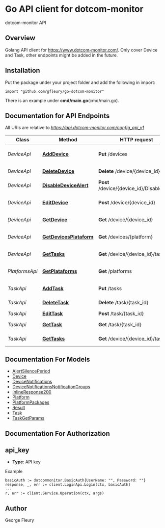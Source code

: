 # Go API client for dotcom-monitor

dotcom-monitor API

## Overview
Golang API client for https://www.dotcom-monitor.com/. Only cover Device and Task, other endpoints might be added in the future. 

## Installation
Put the package under your project folder and add the following in import:
```golang
import "github.com/gfleury/go-dotcom-monitor"
```
There is an example under **cmd/main.go**(cmd/main.go).

## Documentation for API Endpoints

All URIs are relative to *https://api.dotcom-monitor.com/config_api_v1*

Class | Method | HTTP request | Description
------------ | ------------- | ------------- | -------------
*DeviceApi* | [**AddDevice**](docs/DeviceApi.md#adddevice) | **Put** /devices | Get device list by platform.
*DeviceApi* | [**DeleteDevice**](docs/DeviceApi.md#deletedevice) | **Delete** /device/{device_id} | Get Device info.
*DeviceApi* | [**DisableDeviceAlert**](docs/DeviceApi.md#disabledevicealert) | **Post** /device/{device_id}/DisableAlert/ | Get Device info.
*DeviceApi* | [**EditDevice**](docs/DeviceApi.md#editdevice) | **Post** /device/{device_id} | Edit device list by platform.
*DeviceApi* | [**GetDevice**](docs/DeviceApi.md#getdevice) | **Get** /device/{device_id} | Get Device info.
*DeviceApi* | [**GetDevicesPlataform**](docs/DeviceApi.md#getdevicesplataform) | **Get** /devices/{platform} | Get device list by platform.
*DeviceApi* | [**GetTasks**](docs/DeviceApi.md#gettasks) | **Get** /device/{device_id}/tasks | Get Device tasks.
*PlatformsApi* | [**GetPlataforms**](docs/PlatformsApi.md#getplataforms) | **Get** /platforms | Return list of available platforms
*TaskApi* | [**AddTask**](docs/TaskApi.md#addtask) | **Put** /tasks | Create new task.
*TaskApi* | [**DeleteTask**](docs/TaskApi.md#deletetask) | **Delete** /task/{task_id} | Delete Task info.
*TaskApi* | [**EditTask**](docs/TaskApi.md#edittask) | **Post** /task/{task_id} | Edit task.
*TaskApi* | [**GetTask**](docs/TaskApi.md#gettask) | **Get** /task/{task_id} | Get Task info.
*TaskApi* | [**GetTasks**](docs/TaskApi.md#gettasks) | **Get** /device/{device_id}/tasks | Get Device tasks.


## Documentation For Models

 - [AlertSilencePeriod](docs/AlertSilencePeriod.md)
 - [Device](docs/Device.md)
 - [DeviceNotifications](docs/DeviceNotifications.md)
 - [DeviceNotificationsNotificationGroups](docs/DeviceNotificationsNotificationGroups.md)
 - [InlineResponse200](docs/InlineResponse200.md)
 - [Platform](docs/Platform.md)
 - [PlatformPackages](docs/PlatformPackages.md)
 - [Result](docs/Result.md)
 - [Task](docs/Task.md)
 - [TaskGetParams](docs/TaskGetParams.md)


## Documentation For Authorization

## api_key
- **Type**: API key 

Example
```golang
basicAuth := dotcommonitor.BasicAuth{UserName: "", Password: ""}
response, _, err := client.LoginApi.Login(ctx, basicAuth)
...
r, err := client.Service.Operation(ctx, args)
```

## Author

George Fleury

